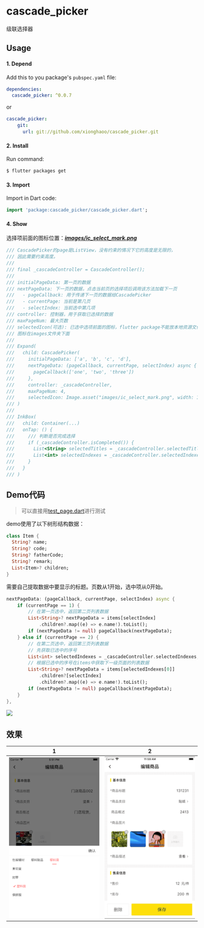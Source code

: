 # cascade_picker

级联选择器

## Usage

#### 1\. Depend

Add this to you package's `pubspec.yaml` file:

```yaml
dependencies:
  cascade_picker: ^0.0.7
```

or

```yaml
cascade_picker:
    git:
      url: git://github.com/xionghaoo/cascade_picker.git
```

#### 2\. Install

Run command:

```bash
$ flutter packages get
```

#### 3\. Import

Import in Dart code:

```dart
import 'package:cascade_picker/cascade_picker.dart';
```

#### 4\. Show

选择项前面的图标位置：[***images/ic_select_mark.png***][3]

```dart
/// CascadePicker的page是ListView，没有约束的情况下它的高度是无限的，
/// 因此需要约束高度。
///
/// final _cascadeController = CascadeController();
///
/// initialPageData: 第一页的数据
/// nextPageData: 下一页的数据，点击当前页的选择项后调用该方法加载下一页
///   - pageCallback: 用于传递下一页的数据给CascadePicker
///   - currentPage: 当前是第几页
///   - selectIndex: 当前选中第几项
/// controller: 控制器，用于获取已选择的数据
/// maxPageNum: 最大页数
/// selectedIcon(可选): 已选中选项前面的图标，flutter package不能放本地资源文件，因此需要从外部传入，
/// 图标在images文件夹下面
///
/// Expand(
///   child: CascadePicker(
///     initialPageData: ['a', 'b', 'c', 'd'],
///     nextPageData: (pageCallback, currentPage, selectIndex) async {
///       pageCallback(['one', 'two', 'three'])
///     },
///     controller: _cascadeController,
///     maxPageNum: 4,
///     selectedIcon: Image.asset("images/ic_select_mark.png", width: 10, height: 10, color: Colors.redAccent,),
/// )
///
/// InkBox(
///   child: Container(...)
///   onTap: () {
///     /// 判断是否完成选择
///     if (_cascadeController.isCompleted()) {
///       List<String> selectedTitles = _cascadeController.selectedTitles;
///       List<int> selectedIndexes = _cascadeController.selectedIndexes;
///     }
///   }
/// )
```

## Demo代码
> 可以直接用[test_page.dart][4]进行测试

demo使用了以下树形结构数据：
```dart
class Item {
  String? name;
  String? code;
  String? fatherCode;
  String? remark;
  List<Item>? children;
}
```
需要自己提取数据中要显示的标题。页数从1开始，选中项从0开始。
```dart
nextPageData: (pageCallback, currentPage, selectIndex) async {
    if (currentPage == 1) {
        // 在第一页选中，返回第二页列表数据
        List<String>? nextPageData = items[selectIndex]
            .children?.map((e) => e.name!).toList();
        if (nextPageData != null) pageCallback(nextPageData);
    } else if (currentPage == 2) {
        // 在第二页选中，返回第三页列表数据
        // 先获取已选中的序号
        List<int> selectedIndexes = _cascadeController.selectedIndexes;
        // 根据已选中的序号在items中获取下一级页面的列表数据
        List<String>? nextPageData = items[selectedIndexes[0]]
            .children?[selectIndex]
            .children?.map((e) => e.name!).toList();
        if (nextPageData != null) pageCallback(nextPageData);
    }
},
```

<img src="https://github.com/xionghaoo/cascade_picker/blob/master/demo/demo.jpeg" width="400"/><br/>

## 效果

| 1 | 2 |
| --- | --- |
| ![Demo 1][1] | ![demo 2][2]

[1]:https://github.com/xionghaoo/assets/blob/master/cascade_picker_1.png?raw=true
[2]:https://github.com/xionghaoo/assets/blob/master/cascade_picker_2.gif?raw=true
[3]:https://github.com/xionghaoo/cascade_picker/blob/master/images/ic_select_mark.png?raw=true
[4]:https://github.com/xionghaoo/cascade_picker/blob/master/demo/test_page.dart
[5]:https://github.com/xionghaoo/cascade_picker/blob/master/demo/demo.jpeg?raw=true